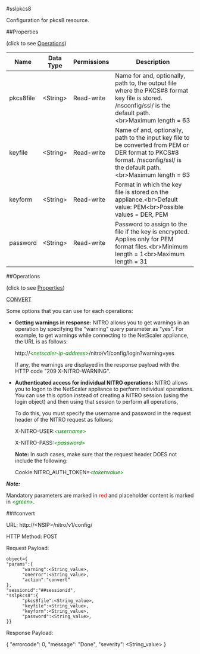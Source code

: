#sslpkcs8

Configuration for pkcs8 resource.


##Properties 
<span>(click to see [Operations](#operations))</span>


<table><thead><tr><th>Name</th><th> Data Type</th><th> Permissions</th><th>Description</th></tr></thead><tbody><tr><td>pkcs8file</td><td>&lt;String></td><td>Read-write</td><td>Name for and, optionally, path to, the output file where the PKCS#8 format key file is stored. /nsconfig/ssl/ is the default path.&lt;br>Maximum length = 63</td><tr><tr><td>keyfile</td><td>&lt;String></td><td>Read-write</td><td>Name of and, optionally, path to the input key file to be converted from PEM or DER format to PKCS#8 format. /nsconfig/ssl/ is the default path.&lt;br>Maximum length = 63</td><tr><tr><td>keyform</td><td>&lt;String></td><td>Read-write</td><td>Format in which the key file is stored on the appliance.&lt;br>Default value: PEM&lt;br>Possible values = DER, PEM</td><tr><tr><td>password</td><td>&lt;String></td><td>Read-write</td><td>Password to assign to the file if the key is encrypted. Applies only for PEM format files.&lt;br>Minimum length = 1&lt;br>Maximum length = 31</td><tr></tbody></table>
##Operations 
<span>(click to see [Properties](#properties))</span>


[CONVERT](#convert)


Some options that you can use for each operations:
<ul><li><p><b>Getting warnings in response:</b> NITRO allows you to get warnings in an operation by specifying the "warning" query parameter as "yes". For example, to get warnings while connecting to the NetScaler appliance, the URL is as follows:</p><p>http://<span style="color:green;font-style:italic;">&lt;netscaler-ip-address&gt;</span>/nitro/v1/config/login?warning=yes</p><p>If any, the warnings are displayed in the response payload with the HTTP code "209 X-NITRO-WARNING".</p></li><li><p><b>Authenticated access for individual NITRO operations:</b> NITRO allows you to logon to the NetScaler appliance to perform individual operations. You can use this option instead of creating a NITRO session (using the login object) and then using that session to perform all operations,</p><p>To do this, you must specify the username and password in the request header of the NITRO request as follows:</p><p>X-NITRO-USER:<span style="color:green;font-style:italic;">&lt;username&gt;</span></p><p>X-NITRO-PASS:<span style="color:green;font-style:italic;">&lt;password&gt;</span></p><p><b>Note:</b> In such cases, make sure that the request header DOES not include the following:</p><p>Cookie:NITRO_AUTH_TOKEN=<span style="color:green;font-style:italic;">&lt;tokenvalue&gt;</span></p></li></ul>



***Note:*** 
Mandatory parameters are marked in <span style="color:#FF0000;">red</span> and placeholder content is marked in <span style="color:green;font-style:italic">&lt;green&gt;</span>.

###convert



URL: http://&lt;NSIP&gt;/nitro/v1/config/
HTTP Method: POST
Request Payload: ```object={"params":{      "warning":<String_value>,      "onerror":<String_value>,      "action":"convert"},"sessionid":"##sessionid","sslpkcs8":{      "pkcs8file":<String_value>,      "keyfile":<String_value>,      "keyform":<String_value>,      "password":<String_value>,}}```
Response Payload: 
{ "errorcode": 0, "message": "Done", "severity": <String_value> }


